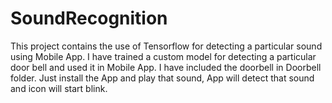 # SoundRecognition
This project contains the use of Tensorflow for detecting a particular sound using Mobile App. I have trained a custom model for detecting a particular door bell and used it in Mobile App. I have included the doorbell in Doorbell folder. Just install the App and play that sound, App will detect that sound and icon will start blink.
